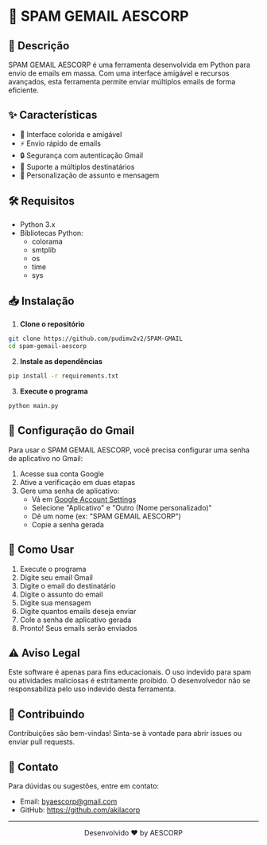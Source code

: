 # 🚀 SPAM GEMAIL AESCORP

<div align="center">
  
</div>

## 📝 Descrição
SPAM GEMAIL AESCORP é uma ferramenta desenvolvida em Python para envio de emails em massa. Com uma interface amigável e recursos avançados, esta ferramenta permite enviar múltiplos emails de forma eficiente.

## ✨ Características
- 🎨 Interface colorida e amigável
- ⚡ Envio rápido de emails
- 🔒 Segurança com autenticação Gmail
- 📧 Suporte a múltiplos destinatários
- 🎯 Personalização de assunto e mensagem

## 🛠️ Requisitos
- Python 3.x
- Bibliotecas Python:
  - colorama
  - smtplib
  - os
  - time
  - sys

## 📥 Instalação

1. **Clone o repositório**
```bash
git clone https://github.com/pudimv2v2/SPAM-GMAIL
cd spam-gemail-aescorp
```

2. **Instale as dependências**
```bash
pip install -r requirements.txt
```

3. **Execute o programa**
```bash
python main.py
```

## 🔑 Configuração do Gmail

Para usar o SPAM GEMAIL AESCORP, você precisa configurar uma senha de aplicativo no Gmail:

1. Acesse sua conta Google
2. Ative a verificação em duas etapas
3. Gere uma senha de aplicativo:
   - Vá em [Google Account Settings](https://myaccount.google.com/apppasswords)
   - Selecione "Aplicativo" e "Outro (Nome personalizado)"
   - Dê um nome (ex: "SPAM GEMAIL AESCORP")
   - Copie a senha gerada

## 🚀 Como Usar

1. Execute o programa
2. Digite seu email Gmail
3. Digite o email do destinatário
4. Digite o assunto do email
5. Digite sua mensagem
6. Digite quantos emails deseja enviar
7. Cole a senha de aplicativo gerada
8. Pronto! Seus emails serão enviados

## ⚠️ Aviso Legal
Este software é apenas para fins educacionais. O uso indevido para spam ou atividades maliciosas é estritamente proibido. O desenvolvedor não se responsabiliza pelo uso indevido desta ferramenta.


## 🤝 Contribuindo
Contribuições são bem-vindas! Sinta-se à vontade para abrir issues ou enviar pull requests.

## 📧 Contato
Para dúvidas ou sugestões, entre em contato:
- Email: byaescorp@gmail.com
- GitHub: https://github.com/akilacorp

---

<div align="center">
  
Desenvolvido ❤️ by AESCORP

</div> 
